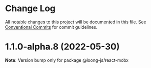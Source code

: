 # Change Log

All notable changes to this project will be documented in this file.
See [Conventional Commits](https://conventionalcommits.org) for commit guidelines.

# 1.1.0-alpha.8 (2022-05-30)

**Note:** Version bump only for package @loong-js/react-mobx
